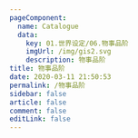 ```yaml
---
pageComponent: 
  name: Catalogue
  data: 
    key: 01.世界设定/06.物事品阶
    imgUrl: /img/gis2.svg
    description: 物事品阶
title: 物事品阶
date: 2020-03-11 21:50:53
permalink: /物事品阶
sidebar: false
article: false
comment: false
editLink: false
---
```

